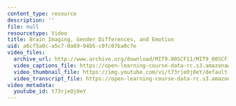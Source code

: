 ```yaml
---
content_type: resource
description: ''
file: null
resourcetype: Video
title: Brain Imaging, Gender Differences, and Emotion
uid: a6cf5a8c-a5c7-0a69-94b5-c0fc07ba0c7e
video_files:
  archive_url: http://www.archive.org/download/MIT9.00SCF11/MIT9_00SCF11_lec15_300k.mp4
  video_captions_file: https://open-learning-course-data-rc.s3.amazonaws.com/9-00sc-introduction-to-psychology-fall-2011/e0f1ec004a3250c090cd5318dc9d4d0b_t73rjeOj0eY.vtt
  video_thumbnail_file: https://img.youtube.com/vi/t73rjeOj0eY/default.jpg
  video_transcript_file: https://open-learning-course-data-rc.s3.amazonaws.com/9-00sc-introduction-to-psychology-fall-2011/18e261e57da1a252bbc5fc5d57e4a801_t73rjeOj0eY.pdf
video_metadata:
  youtube_id: t73rjeOj0eY
---
```

